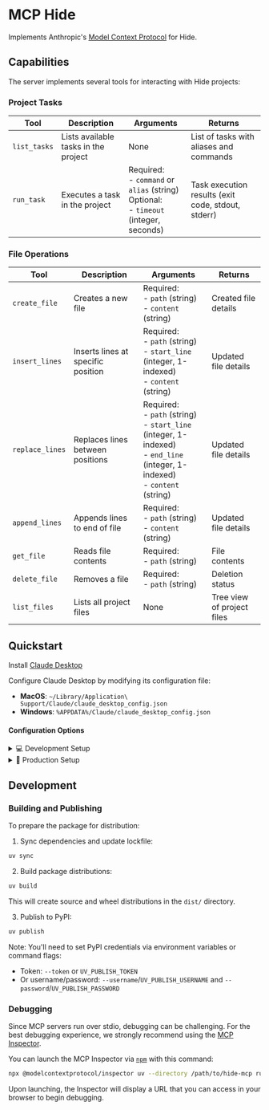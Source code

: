 # MCP Hide

Implements Anthropic's [Model Context Protocol](https://www.anthropic.com/news/model-context-protocol) for Hide.

## Capabilities

The server implements several tools for interacting with Hide projects:

### Project Tasks

| Tool         | Description                          | Arguments                                                                                   | Returns                                            |
| ------------ | ------------------------------------ | ------------------------------------------------------------------------------------------- | -------------------------------------------------- |
| `list_tasks` | Lists available tasks in the project | None                                                                                        | List of tasks with aliases and commands            |
| `run_task`   | Executes a task in the project       | Required:<br>- `command` or `alias` (string)<br>Optional:<br>- `timeout` (integer, seconds) | Task execution results (exit code, stdout, stderr) |

### File Operations

| Tool            | Description                        | Arguments                                                                                                                          | Returns                    |
| --------------- | ---------------------------------- | ---------------------------------------------------------------------------------------------------------------------------------- | -------------------------- |
| `create_file`   | Creates a new file                 | Required:<br>- `path` (string)<br>- `content` (string)                                                                             | Created file details       |
| `insert_lines`  | Inserts lines at specific position | Required:<br>- `path` (string)<br>- `start_line` (integer, 1-indexed)<br>- `content` (string)                                      | Updated file details       |
| `replace_lines` | Replaces lines between positions   | Required:<br>- `path` (string)<br>- `start_line` (integer, 1-indexed)<br>- `end_line` (integer, 1-indexed)<br>- `content` (string) | Updated file details       |
| `append_lines`  | Appends lines to end of file       | Required:<br>- `path` (string)<br>- `content` (string)                                                                             | Updated file details       |
| `get_file`      | Reads file contents                | Required:<br>- `path` (string)                                                                                                     | File contents              |
| `delete_file`   | Removes a file                     | Required:<br>- `path` (string)                                                                                                     | Deletion status            |
| `list_files`    | Lists all project files            | None                                                                                                                               | Tree view of project files |

## Quickstart

Install [Claude Desktop](https://claude.ai/download)

Configure Claude Desktop by modifying its configuration file:

-   **MacOS**: `~/Library/Application\ Support/Claude/claude_desktop_config.json`
-   **Windows**: `%APPDATA%/Claude/claude_desktop_config.json`

#### Configuration Options

<details>
<summary>💻 Development Setup</summary>

```json
{
    "mcpServers": {
        "hide-mcp": {
            "command": "uv",
            "args": ["--directory", "/path/to/hide-mcp", "run", "hide-mcp"]
        }
    }
}
```

</details>

<details>
<summary>🚀 Production Setup</summary>

```json
{
    "mcpServers": {
        "hide-mcp": {
            "command": "uvx",
            "args": ["hide-mcp"]
        }
    }
}
```

</details>

## Development

### Building and Publishing

To prepare the package for distribution:

1. Sync dependencies and update lockfile:

```bash
uv sync
```

2. Build package distributions:

```bash
uv build
```

This will create source and wheel distributions in the `dist/` directory.

3. Publish to PyPI:

```bash
uv publish
```

Note: You'll need to set PyPI credentials via environment variables or command flags:

-   Token: `--token` or `UV_PUBLISH_TOKEN`
-   Or username/password: `--username`/`UV_PUBLISH_USERNAME` and `--password`/`UV_PUBLISH_PASSWORD`

### Debugging

Since MCP servers run over stdio, debugging can be challenging. For the best debugging
experience, we strongly recommend using the [MCP Inspector](https://github.com/modelcontextprotocol/inspector).

You can launch the MCP Inspector via [`npm`](https://docs.npmjs.com/downloading-and-installing-node-js-and-npm) with this command:

```bash
npx @modelcontextprotocol/inspector uv --directory /path/to/hide-mcp run hide-mcp
```

Upon launching, the Inspector will display a URL that you can access in your browser to begin debugging.
